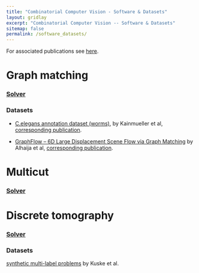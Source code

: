 ```yaml
---
title: "Combinatorial Computer Vision - Software & Datasets"
layout: gridlay
excerpt: "Combinatorial Computer Vision -- Software & Datasets"
sitemap: false
permalink: /software_datasets/
---
```


For associated publications see [here](../publications).

# Graph matching

### [Solver](https://github.com/pawelswoboda/LP_MP-QAP)

### Datasets

* [C.elegans annotation dataset (worms)](https://datarep.app.ist.ac.at/57/1/wormMatchingProblems.zip), 
by Kainmueller et al, [corresponding publication](http://dx.doi.org/10.1007/978-3-319-10404-1_11).

* [GraphFlow – 6D Large Displacement Scene Flow via Graph Matching](https://datarep.app.ist.ac.at/id/eprint/82) by Alhaija et al, [corresponding publication](https://link.springer.com/chapter/10.1007/978-3-319-24947-6_23).


# Multicut

### [Solver](https://github.com/pawelswoboda/LP_MP-Cut)


# Discrete tomography

### [Solver](https://github.com/pawelswoboda/LP_MP-Discrete-tomography)

### Datasets

[synthetic multi-label problems](https://datarep.app.ist.ac.at/46/1/discrete_tomography_synthetic.zip)
by Kuske et al.

